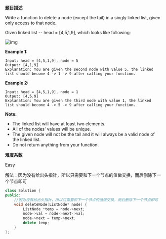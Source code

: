  **题目描述**   

Write a function to delete a node (except the tail) in a singly linked list, given only access to that node.

Given linked list -- head = [4,5,1,9], which looks like following:

![img](https://assets.leetcode.com/uploads/2018/12/28/237_example.png)

 

**Example 1:**

```
Input: head = [4,5,1,9], node = 5
Output: [4,1,9]
Explanation: You are given the second node with value 5, the linked list should become 4 -> 1 -> 9 after calling your function.
```

**Example 2:**

```
Input: head = [4,5,1,9], node = 1
Output: [4,5,9]
Explanation: You are given the third node with value 1, the linked list should become 4 -> 5 -> 9 after calling your function.
```

 

**Note:**

- The linked list will have at least two elements.
- All of the nodes' values will be unique.
- The given node will not be the tail and it will always be a valid node of the linked list.
- Do not return anything from your function.

 **难度系数**    

 Easy

解法：因为没有给出头指针，所以只需要和下一个节点的值做交换，而后删除下一个节点即可

```c++
class Solution {
public:
    //因为没有给出头指针，所以只需要和下一个节点的值做交换，而后删除下一个节点即可
    void deleteNode(ListNode* node) {
        ListNode *temp = node->next;
        node->val = node->next->val;
        node->next = temp->next;
        delete temp;
    }
};
```